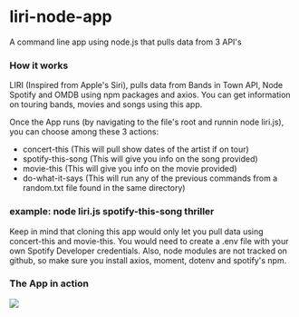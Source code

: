 # liri-node-app
A command line app using node.js that pulls data from 3 API's

### How it works
LIRI (Inspired from Apple's Siri), pulls data from Bands in Town API, Node Spotify and OMDB using npm packages and axios. You can get information on touring bands, movies and songs using this app.

Once the App runs (by navigating to the file's root and runnin node liri.js), you can choose among these 3 actions:
* concert-this <artist> (This will pull show dates of the artist if on tour)
* spotify-this-song <song> (This will give you info on the song provided)
* movie-this <movie> (This will give you info on the movie provided)
* do-what-it-says (This will run any of the previous commands from a random.txt file found in the same directory)
<h3>example: node liri.js spotify-this-song thriller</h3>

Keep in mind that cloning this app would only let you pull data using concert-this and movie-this. You would need to create a .env file with your own Spotify Developer credentials. Also, node modules are not tracked on github, so make sure you install axios, moment, dotenv and spotify's npm.


### The App in action

![](proto.gif)




